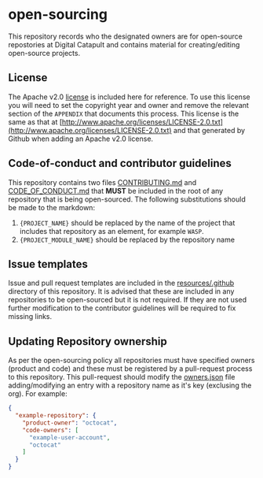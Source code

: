 # open-sourcing

This repository records who the designated owners are for open-source repostories at Digital Catapult and contains material for creating/editing open-source projects.

## License

The Apache v2.0 [license](resources/LICENSE) is included here for reference. To use this license you will need to set the copyright year and owner and remove the relevant section of the `APPENDIX` that documents this process. This license is the same as that at [http://www.apache.org/licenses/LICENSE-2.0.txt](http://www.apache.org/licenses/LICENSE-2.0.txt) and that generated by Github when adding an Apache v2.0 license.

## Code-of-conduct and contributor guidelines

This repository contains two files [CONTRIBUTING.md](resources/CONTRIBUTING.md) and [CODE_OF_CONDUCT.md](resources/CODE_OF_CONDUCT.md) that **MUST** be included in the root of any repository that is being open-sourced. The following substitutions should be made to the markdown:

1. `{PROJECT_NAME}` should be replaced by the name of the project that includes that repository as an element, for example `WASP`.
2. `{PROJECT_MODULE_NAME}` should be replaced by the repository name

## Issue templates

Issue and pull request templates are included in the [resources/.github](resources/.github) directory of this repository. It is advised that these are included in any repositories to be open-sourced but it is not required. If they are not used further modification to the contributor guidelines will be required to fix missing links.

## Updating Repository ownership

As per the open-sourcing policy all repositories must have specified owners (product and code) and these must be registered by a pull-request process to this repository. This pull-request should modify the [owners.json](owners.json) file adding/modifying an entry with a repository name as it's key (exclusing the org). For example:

```json
{
  "example-repository": {
    "product-owner": "octocat",
    "code-owners": [
      "example-user-account",
      "octocat"
    ]
  }
}
```
